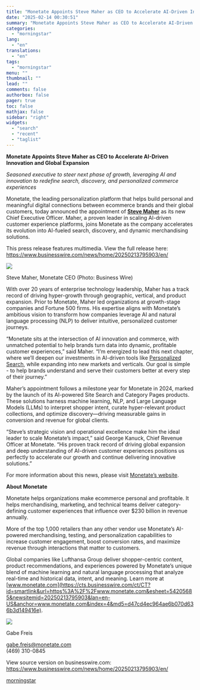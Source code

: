 ```yaml
---
title: "Monetate Appoints Steve Maher as CEO to Accelerate AI-Driven Innovation and Global Expansion"
date: "2025-02-14 00:30:51"
summary: "Monetate Appoints Steve Maher as CEO to Accelerate AI-Driven Innovation and Global Expansion Seasoned executive to steer next phase of growth, leveraging AI and innovation to redefine search, discovery, and personalized commerce experiences Monetate, the leading personalization platform that helps build personal and meaningful digital connections between ecommerce brands and..."
categories:
  - "morningstar"
lang:
  - "en"
translations:
  - "en"
tags:
  - "morningstar"
menu: ""
thumbnail: ""
lead: ""
comments: false
authorbox: false
pager: true
toc: false
mathjax: false
sidebar: "right"
widgets:
  - "search"
  - "recent"
  - "taglist"
---
```


**Monetate Appoints Steve Maher as CEO to Accelerate AI-Driven Innovation and Global Expansion**

*Seasoned executive to steer next phase of growth, leveraging AI and innovation to redefine search, discovery, and personalized commerce experiences*

Monetate, the leading personalization platform that helps build personal and meaningful digital connections between ecommerce brands and their global customers, today announced the appointment of [**Steve Maher**](https://cts.businesswire.com/ct/CT?id=smartlink&url=https%3A%2F%2Fmonetate.com%2Fabout%2Fleadership%2F&esheet=54205685&newsitemid=20250213795903&lan=en-US&anchor=Steve+Maher&index=1&md5=6720191c374990145b2c34e388b936e5) as its new Chief Executive Officer. Maher, a proven leader in scaling AI-driven customer experience platforms, joins Monetate as the company accelerates its evolution into AI-fueled search, discovery, and dynamic merchandising solutions.

This press release features multimedia. View the full release here: <https://www.businesswire.com/news/home/20250213795903/en/>

 ![](https://mms.businesswire.com/media/20250213795903/en/2381201/4/Mid-Page-Testimonial-Block-485x485-Steve.jpg)

Steve Maher, Monetate CEO (Photo: Business Wire)

With over 20 years of enterprise technology leadership, Maher has a track record of driving hyper-growth through geographic, vertical, and product expansion. Prior to Monetate, Maher led organizations at growth-stage companies and Fortune 500 firms. His expertise aligns with Monetate’s ambitious vision to transform how companies leverage AI and natural language processing (NLP) to deliver intuitive, personalized customer journeys.

“Monetate sits at the intersection of AI innovation and commerce, with unmatched potential to help brands turn data into dynamic, profitable customer experiences,” said Maher. “I’m energized to lead this next chapter, where we’ll deepen our investments in AI-driven tools like [Personalized Search](https://cts.businesswire.com/ct/CT?id=smartlink&url=https%3A%2F%2Fmonetate.com%2Fpersonalization-platform%2Fpersonalized-search%2F&esheet=54205685&newsitemid=20250213795903&lan=en-US&anchor=Personalized+Search&index=2&md5=2f3c21d763a7b8a4537b17ce5c4d6a12), while expanding into new markets and verticals. Our goal is simple - to help brands understand and serve their customers better at every step of their journey.”

Maher’s appointment follows a milestone year for Monetate in 2024, marked by the launch of its AI-powered Site Search and Category Pages products. These solutions harness machine learning, NLP, and Large Language Models (LLMs) to interpret shopper intent, curate hyper-relevant product collections, and optimize discovery—driving measurable gains in conversion and revenue for global clients.

“Steve’s strategic vision and operational excellence make him the ideal leader to scale Monetate’s impact,” said George Kanuck, Chief Revenue Officer at Monetate. “His proven track record of driving global expansion and deep understanding of AI-driven customer experiences positions us perfectly to accelerate our growth and continue delivering innovative solutions.”

For more information about this news, please visit [Monetate’s website](https://cts.businesswire.com/ct/CT?id=smartlink&url=http%3A%2F%2Fwww.monetate.com%2F&esheet=54205685&newsitemid=20250213795903&lan=en-US&anchor=Monetate%26%238217%3Bs+website&index=3&md5=4238b2a34a278c9a833f5cf21f17cc4a).

**About Monetate**

Monetate helps organizations make ecommerce personal and profitable. It helps merchandising, marketing, and technical teams deliver category-defining customer experiences that influence over $230 billion in revenue annually.

More of the top 1,000 retailers than any other vendor use Monetate’s AI-powered merchandising, testing, and personalization capabilities to increase customer engagement, boost conversion rates, and maximize revenue through interactions that matter to customers.

Global companies like Lufthansa Group deliver shopper-centric content, product recommendations, and experiences powered by Monetate’s unique blend of machine learning and natural language processing that analyze real-time and historical data, intent, and meaning. Learn more at [www.monetate.com](https://cts.businesswire.com/ct/CT?id=smartlink&url=https%3A%2F%2Fwww.monetate.com&esheet=54205685&newsitemid=20250213795903&lan=en-US&anchor=www.monetate.com&index=4&md5=d47cd4ec964ae6b070d636b3d149416e).

 ![](https://cts.businesswire.com/ct/CT?id=bwnews&sty=20250213795903r1&sid=mstr3&distro=nx&lang=en)

Gabe Freis
  
[gabe.freis@monetate.com](mailto:gabe.freis@monetate.com)  
(469) 310-0845

View source version on businesswire.com: <https://www.businesswire.com/news/home/20250213795903/en/>

[morningstar](https://www.morningstar.com/news/business-wire/20250213795903/monetate-appoints-steve-maher-as-ceo-to-accelerate-ai-driven-innovation-and-global-expansion)
